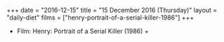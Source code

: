 +++
date = "2016-12-15"
title = "15 December 2016 (Thursday)"
layout = "daily-diet"
films = ["henry-portrait-of-a-serial-killer-1986"]
+++


* Film: Henry: Portrait of a Serial Killer (1986) +